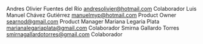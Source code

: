 Andres Olivier Fuentes del Río andresolivier@hotmail.com Colaborador
Luis Manuel Chávez Gutiérrez manuelmyp@hotmail.com Product Owner
searnod@gmail.com Product Manager
Mariana Legaria Plata marianalegariaplata@gmail.com Colaborador
Smirna Gallardo Torres smirnagallardotorres@gmail.com Colaborador 
